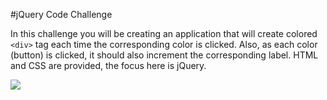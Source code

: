 #jQuery Code Challenge

In this challenge you will be creating an application that will create colored `<div>` tag each time the corresponding color is clicked. Also, as each color (button) is clicked, it should also increment the corresponding label. HTML and CSS are provided, the focus here is jQuery. 

![](http://i.imgur.com/kNR9bsI.png)
